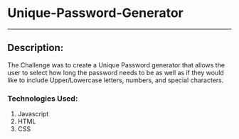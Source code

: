 # Unique-Password-Generator
---

## Description:

The Challenge was to create a Unique Password generator that allows the user to select how long the password needs to be
 as well as if they would like to include Upper/Lowercase letters, numbers, and special characters.

 ### Technologies Used:
 1. Javascript
 2. HTML
 3. CSS